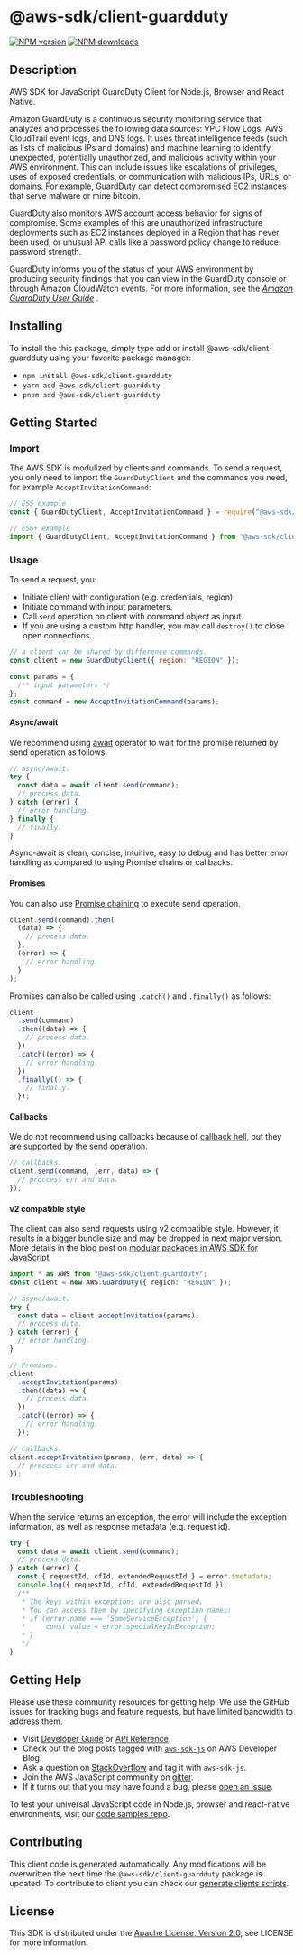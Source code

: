 # @aws-sdk/client-guardduty

[![NPM version](https://img.shields.io/npm/v/@aws-sdk/client-guardduty/latest.svg)](https://www.npmjs.com/package/@aws-sdk/client-guardduty)
[![NPM downloads](https://img.shields.io/npm/dm/@aws-sdk/client-guardduty.svg)](https://www.npmjs.com/package/@aws-sdk/client-guardduty)

## Description

AWS SDK for JavaScript GuardDuty Client for Node.js, Browser and React Native.

<p>Amazon GuardDuty is a continuous security monitoring service that analyzes and processes
the following data sources: VPC Flow Logs, AWS CloudTrail event logs, and DNS logs. It uses
threat intelligence feeds (such as lists of malicious IPs and domains) and machine learning to
identify unexpected, potentially unauthorized, and malicious activity within your AWS
environment. This can include issues like escalations of privileges, uses of exposed
credentials, or communication with malicious IPs, URLs, or domains. For example, GuardDuty can
detect compromised EC2 instances that serve malware or mine bitcoin. </p>
<p>GuardDuty also monitors AWS account access behavior for signs of compromise. Some examples
of this are unauthorized infrastructure deployments such as EC2 instances deployed in a Region
that has never been used, or unusual API calls like a password policy change to reduce
password strength. </p>
<p>GuardDuty informs you of the status of your AWS environment by producing security findings
that you can view in the GuardDuty console or through Amazon CloudWatch events. For more
information, see the <i>
<a href="https://docs.aws.amazon.com/guardduty/latest/ug/what-is-guardduty.html">Amazon
GuardDuty User Guide</a>
</i>. </p>

## Installing

To install the this package, simply type add or install @aws-sdk/client-guardduty
using your favorite package manager:

- `npm install @aws-sdk/client-guardduty`
- `yarn add @aws-sdk/client-guardduty`
- `pnpm add @aws-sdk/client-guardduty`

## Getting Started

### Import

The AWS SDK is modulized by clients and commands.
To send a request, you only need to import the `GuardDutyClient` and
the commands you need, for example `AcceptInvitationCommand`:

```js
// ES5 example
const { GuardDutyClient, AcceptInvitationCommand } = require("@aws-sdk/client-guardduty");
```

```ts
// ES6+ example
import { GuardDutyClient, AcceptInvitationCommand } from "@aws-sdk/client-guardduty";
```

### Usage

To send a request, you:

- Initiate client with configuration (e.g. credentials, region).
- Initiate command with input parameters.
- Call `send` operation on client with command object as input.
- If you are using a custom http handler, you may call `destroy()` to close open connections.

```js
// a client can be shared by difference commands.
const client = new GuardDutyClient({ region: "REGION" });

const params = {
  /** input parameters */
};
const command = new AcceptInvitationCommand(params);
```

#### Async/await

We recommend using [await](https://developer.mozilla.org/en-US/docs/Web/JavaScript/Reference/Operators/await)
operator to wait for the promise returned by send operation as follows:

```js
// async/await.
try {
  const data = await client.send(command);
  // process data.
} catch (error) {
  // error handling.
} finally {
  // finally.
}
```

Async-await is clean, concise, intuitive, easy to debug and has better error handling
as compared to using Promise chains or callbacks.

#### Promises

You can also use [Promise chaining](https://developer.mozilla.org/en-US/docs/Web/JavaScript/Guide/Using_promises#chaining)
to execute send operation.

```js
client.send(command).then(
  (data) => {
    // process data.
  },
  (error) => {
    // error handling.
  }
);
```

Promises can also be called using `.catch()` and `.finally()` as follows:

```js
client
  .send(command)
  .then((data) => {
    // process data.
  })
  .catch((error) => {
    // error handling.
  })
  .finally(() => {
    // finally.
  });
```

#### Callbacks

We do not recommend using callbacks because of [callback hell](http://callbackhell.com/),
but they are supported by the send operation.

```js
// callbacks.
client.send(command, (err, data) => {
  // proccess err and data.
});
```

#### v2 compatible style

The client can also send requests using v2 compatible style.
However, it results in a bigger bundle size and may be dropped in next major version. More details in the blog post
on [modular packages in AWS SDK for JavaScript](https://aws.amazon.com/blogs/developer/modular-packages-in-aws-sdk-for-javascript/)

```ts
import * as AWS from "@aws-sdk/client-guardduty";
const client = new AWS.GuardDuty({ region: "REGION" });

// async/await.
try {
  const data = client.acceptInvitation(params);
  // process data.
} catch (error) {
  // error handling.
}

// Promises.
client
  .acceptInvitation(params)
  .then((data) => {
    // process data.
  })
  .catch((error) => {
    // error handling.
  });

// callbacks.
client.acceptInvitation(params, (err, data) => {
  // proccess err and data.
});
```

### Troubleshooting

When the service returns an exception, the error will include the exception information,
as well as response metadata (e.g. request id).

```js
try {
  const data = await client.send(command);
  // process data.
} catch (error) {
  const { requestId, cfId, extendedRequestId } = error.$metadata;
  console.log({ requestId, cfId, extendedRequestId });
  /**
   * The keys within exceptions are also parsed.
   * You can access them by specifying exception names:
   * if (error.name === 'SomeServiceException') {
   *     const value = error.specialKeyInException;
   * }
   */
}
```

## Getting Help

Please use these community resources for getting help.
We use the GitHub issues for tracking bugs and feature requests, but have limited bandwidth to address them.

- Visit [Developer Guide](https://docs.aws.amazon.com/sdk-for-javascript/v3/developer-guide/welcome.html)
  or [API Reference](https://docs.aws.amazon.com/AWSJavaScriptSDK/v3/latest/index.html).
- Check out the blog posts tagged with [`aws-sdk-js`](https://aws.amazon.com/blogs/developer/tag/aws-sdk-js/)
  on AWS Developer Blog.
- Ask a question on [StackOverflow](https://stackoverflow.com/questions/tagged/aws-sdk-js) and tag it with `aws-sdk-js`.
- Join the AWS JavaScript community on [gitter](https://gitter.im/aws/aws-sdk-js-v3).
- If it turns out that you may have found a bug, please [open an issue](https://github.com/aws/aws-sdk-js-v3/issues/new/choose).

To test your universal JavaScript code in Node.js, browser and react-native environments,
visit our [code samples repo](https://github.com/aws-samples/aws-sdk-js-tests).

## Contributing

This client code is generated automatically. Any modifications will be overwritten the next time the `@aws-sdk/client-guardduty` package is updated.
To contribute to client you can check our [generate clients scripts](https://github.com/aws/aws-sdk-js-v3/tree/master/scripts/generate-clients).

## License

This SDK is distributed under the
[Apache License, Version 2.0](http://www.apache.org/licenses/LICENSE-2.0),
see LICENSE for more information.
